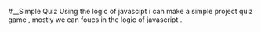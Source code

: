 #__Simple Quiz
Using the logic of javascipt i can make a simple project quiz game , mostly we can foucs in the logic of javascript .
